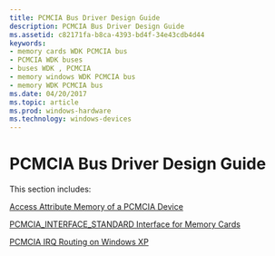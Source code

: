 ```yaml
---
title: PCMCIA Bus Driver Design Guide
description: PCMCIA Bus Driver Design Guide
ms.assetid: c82171fa-b8ca-4393-bd4f-34e43cdb4d44
keywords:
- memory cards WDK PCMCIA bus
- PCMCIA WDK buses
- buses WDK , PCMCIA
- memory windows WDK PCMCIA bus
- memory WDK PCMCIA bus
ms.date: 04/20/2017
ms.topic: article
ms.prod: windows-hardware
ms.technology: windows-devices
---
```


# PCMCIA Bus Driver Design Guide





This section includes:

[Access Attribute Memory of a PCMCIA Device](https://docs.microsoft.com/windows-hardware/drivers/pcmcia/access-attribute-memory-of-a-pcmcia-device)

[PCMCIA\_INTERFACE\_STANDARD Interface for Memory Cards](https://docs.microsoft.com/windows-hardware/drivers/pcmcia/pcmcia-interface-standard-interface-for-memory-cards)

[PCMCIA IRQ Routing on Windows XP](https://docs.microsoft.com/windows-hardware/drivers/pcmcia/pcmcia-irq-routing-on-windows-xp)

 

 





